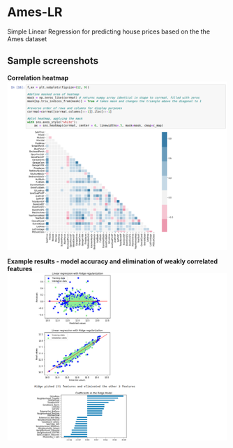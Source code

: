 # Ames-LR
Simple Linear Regression for predicting house prices based on the the Ames dataset

## Sample screenshots

**Correlation heatmap**
![pic01](screenshots/pic01.png)

**Example results - model accuracy and elimination of weakly correlated features**
![pic1](screenshots/pic1.png)
